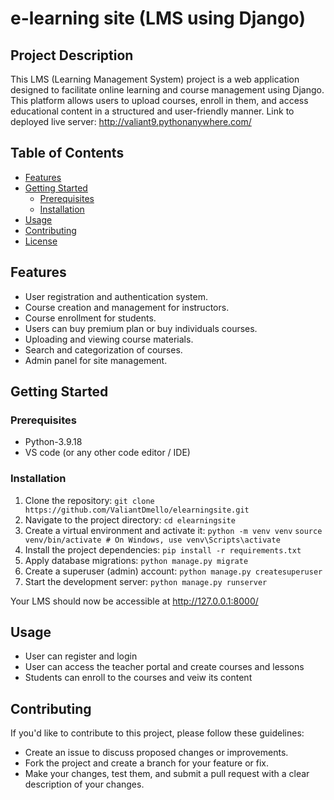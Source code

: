 # e-learning site (LMS using Django)

## Project Description
This LMS (Learning Management System) project is a web application designed to facilitate online learning and course management using Django. This platform allows users to upload courses, enroll in them, and access educational content in a structured and user-friendly manner.
Link to deployed live server: http://valiant9.pythonanywhere.com/

## Table of Contents

- [Features](#features)
- [Getting Started](#getting-started)
  - [Prerequisites](#prerequisites)
  - [Installation](#installation)
- [Usage](#usage)
- [Contributing](#contributing)
- [License](#license)


## Features
* User registration and authentication system.
* Course creation and management for instructors.
* Course enrollment for students.
* Users can buy premium plan or buy individuals courses.
* Uploading and viewing course materials.
* Search and categorization of courses.
* Admin panel for site management.

## Getting Started

### Prerequisites
* Python-3.9.18
* VS code (or any other code editor / IDE)

### Installation
1. Clone the repository:
  ```git clone https://github.com/ValiantDmello/elearningsite.git```
2. Navigate to the project directory:
  ```cd elearningsite```
3. Create a virtual environment and activate it:
  ```python -m venv venv```
  ```source venv/bin/activate # On Windows, use venv\Scripts\activate```
4. Install the project dependencies:
  ```pip install -r requirements.txt```
5. Apply database migrations:
  ```python manage.py migrate```
6. Create a superuser (admin) account:
  ```python manage.py createsuperuser```
7. Start the development server:
   ```python manage.py runserver```

Your LMS should now be accessible at http://127.0.0.1:8000/

## Usage
* User can register and login
* User can access the teacher portal and create courses and lessons
* Students can enroll to the courses and veiw its content

## Contributing
If you'd like to contribute to this project, please follow these guidelines:

* Create an issue to discuss proposed changes or improvements.
* Fork the project and create a branch for your feature or fix.
* Make your changes, test them, and submit a pull request with a clear description of your changes.

